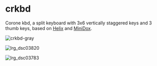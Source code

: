 # crkbd
Corone kbd, a split keyboard with 3x6 vertically staggered keys and 3 thumb keys, based on [Helix](https://github.com/MakotoKurauchi/helix) and [MiniDox](https://github.com/That-Canadian/MiniDox_PCB).

![crkbd-gray](https://user-images.githubusercontent.com/736191/40575636-6fba63a4-6123-11e8-9ca0-3f990f1f9f4c.jpg)

![lrg_dsc03820](https://user-images.githubusercontent.com/736191/40575700-c5eb12d6-6124-11e8-804c-c07edcb61fcc.jpg)

![lrg_dsc03783](https://user-images.githubusercontent.com/736191/40575699-c5c4939a-6124-11e8-8ee0-a5eff542f316.jpg)
